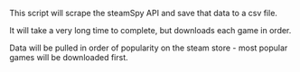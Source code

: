 This script will scrape the steamSpy API and save that data to a csv file.

It will take a very long time to complete, but downloads each game in order.

Data will be pulled in order of popularity on the steam store - most popular games will be downloaded first.
